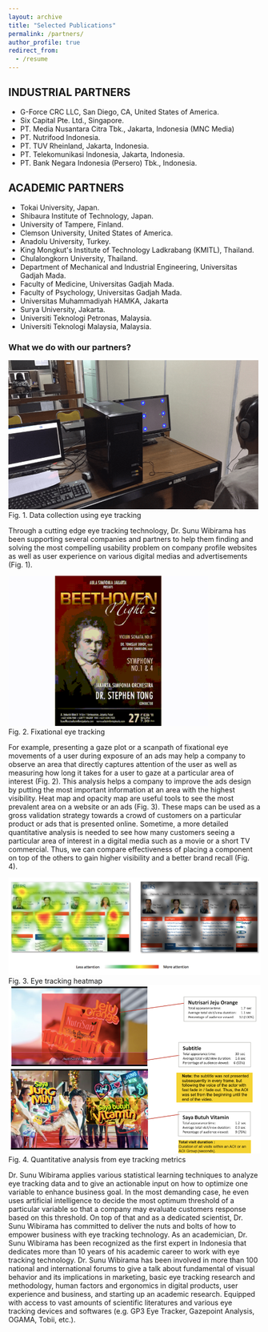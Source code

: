 ```yaml
---
layout: archive
title: "Selected Publications"
permalink: /partners/
author_profile: true
redirect_from:
  - /resume
---
```

## INDUSTRIAL PARTNERS

* G-Force CRC LLC, San Diego, CA, United States of America.
* Six Capital Pte. Ltd., Singapore.
* PT. Media Nusantara Citra Tbk., Jakarta, Indonesia (MNC Media)
* PT. Nutrifood Indonesia.
* PT. TUV Rheinland, Jakarta, Indonesia.
* PT. Telekomunikasi Indonesia, Jakarta, Indonesia.
* PT. Bank Negara Indonesia (Persero) Tbk., Indonesia.

## ACADEMIC PARTNERS

* Tokai University, Japan.
* Shibaura Institute of Technology, Japan.
* University of Tampere, Finland.
* Clemson University, United States of America.
* Anadolu University, Turkey.
* King Mongkut's Institute of Technology Ladkrabang (KMITL), Thailand.
* Chulalongkorn University, Thailand.
* Department of Mechanical and Industrial Engineering, Universitas Gadjah Mada.
* Faculty of Medicine, Universitas Gadjah Mada.
* Faculty of Psychology, Universitas Gadjah Mada.
* Universitas Muhammadiyah HAMKA, Jakarta
* Surya University, Jakarta.
* Universiti Teknologi Petronas, Malaysia.
* Universiti Teknologi Malaysia, Malaysia.

### What we do with our partners?  

<img src="/images/data_collecting.png" width="500">
<figcaption>Fig. 1. Data collection using eye tracking</figcaption>

Through a cutting edge eye tracking technology, Dr. Sunu Wibirama has been supporting several companies and partners to help them finding and solving the most compelling usability problem on company profile websites as well as user experience on various digital medias and advertisements (Fig. 1). 

<img src="/images/fixational_eye_movement.gif" width="400">
<figcaption>Fig. 2. Fixational eye tracking</figcaption>

For example, presenting a gaze plot or a scanpath of fixational eye movements of a user during exposure of an ads may help a company to observe an area that directly captures attention of the user as well as measuring how long it takes for a user to gaze at a particular area of interest (Fig. 2). This analysis helps a company to improve the ads design by putting the most important information at an area with the highest visibility. Heat map and opacity map are useful tools to see the most prevalent area on a website or an ads (Fig. 3). These maps can be used as a gross validation strategy towards a crowd of customers on a particular product or ads that is presented online. Sometime, a more detailed quantitative analysis is needed to see how many customers seeing a particular area of interest in a digital media such as a movie or a short TV commercial. Thus, we can compare effectiveness of placing a component on top of the others to gain higher visibility and a better brand recall (Fig. 4).

<img src="/images/heatmap.png" width="600">
<figcaption>Fig. 3. Eye tracking heatmap</figcaption>

<img src="/images/quantitative_results.png" width="600">
<figcaption>Fig. 4. Quantitative analysis from eye tracking metrics</figcaption>

Dr. Sunu Wibirama applies various statistical learning techniques to analyze eye tracking data and to give an actionable input on how to optimize one variable to enhance business goal. In the most demanding case, he even uses artificial intelligence to decide the most optimum threshold of a particular variable so that a company may evaluate customers response based on this threshold. On top of that and as a dedicated scientist, Dr. Sunu Wibirama has committed to deliver the nuts and bolts of how to empower business with eye tracking technology. As an academician, Dr. Sunu Wibirama has been recognized as the first expert in Indonesia that dedicates more than 10 years of his academic career to work with eye tracking technology. Dr. Sunu Wibirama has been involved in more than 100 national and international forums to give a talk about fundamental of visual behavior and its implications in marketing, basic eye tracking research and methodology, human factors and ergonomics in digital products, user experience and business, and starting up an academic research. Equipped with access to vast amounts of scientific literatures and various eye tracking devices and softwares (e.g. GP3 Eye Tracker, Gazepoint Analysis, OGAMA, Tobii, etc.).




